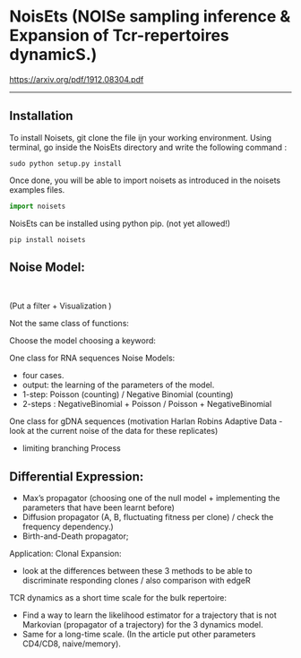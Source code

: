 # NoisEts (NOISe sampling inference & Expansion of Tcr-repertoires dynamicS.)

<https://arxiv.org/pdf/1912.08304.pdf>

----------------------------------------------------------------------------------------------------------------------------

## Installation

To install Noisets, git clone the file ijn your working environment. 
Using terminal, go inside the NoisEts directory and write the following command : 

```console
sudo python setup.py install
```

Once done, you will be able to import noisets as introduced in the noisets examples files.
```python 
import noisets
```

NoisEts can be installed using python pip. (not yet allowed!)

```console
pip install noisets
```

## Noise Model:

</br>

(Put a filter + Visualization )

Not the same class of functions:

Choose the model choosing a keyword:

One class for RNA sequences Noise Models:
- four cases. 
- output: the learning of the parameters of the model.
- 1-step: Poisson (counting) / Negative Binomial (counting)
- 2-steps : NegativeBinomial + Poisson / Poisson + NegativeBinomial 


One class for gDNA sequences (motivation Harlan Robins Adaptive Data - look at the current noise of the data for these replicates)
- limiting branching Process 


## Differential Expression: 

- Max’s propagator  (choosing one of the null model + implementing the parameters that have been learnt before)
- Diffusion propagator (A, B, fluctuating fitness per clone) / check the frequency dependency.) 
- Birth-and-Death propagator;

Application:
Clonal Expansion:
- look at the differences between these 3 methods to be able to discriminate responding clones / also comparison with edgeR

TCR dynamics as a short time scale for the bulk repertoire:
- Find a way to learn the likelihood estimator for a trajectory that is not Markovian (propagator of a trajectory) for the 3 dynamics model.
-  Same for a long-time scale. (In the article put other parameters CD4/CD8, naive/memory).



